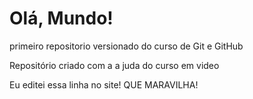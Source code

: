 # Olá, Mundo!
primeiro repositorio versionado do curso de Git e GitHub

Repositório criado com a a juda do curso em video

Eu editei essa linha no site! QUE MARAVILHA!
